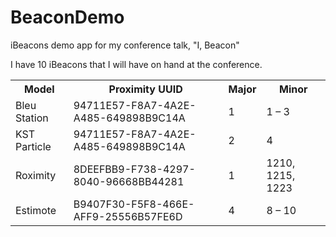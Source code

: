 BeaconDemo
==========

iBeacons demo app for my conference talk, "I, Beacon"

I have 10 iBeacons that I will have on hand at the conference.

<table><tr><th>Model</th><th>Proximity UUID</th><th>Major</th><th>Minor</th></tr>
<tr><td>Bleu Station</td><td>94711E57-F8A7-4A2E-A485-649898B9C14A</td><td>1</td><td>1 – 3</td></tr>
<tr><td>KST Particle</td><td>94711E57-F8A7-4A2E-A485-649898B9C14A</td><td>2</td><td>4</td></tr>
<tr><td>Roximity</td><td>8DEEFBB9-F738-4297-8040-96668BB44281</td><td>1</td><td>1210, 1215, 1223</td></tr>
<tr><td>Estimote</td><td>B9407F30-F5F8-466E-AFF9-25556B57FE6D</td><td>4</td><td>8 – 10</td></tr>
</table>

